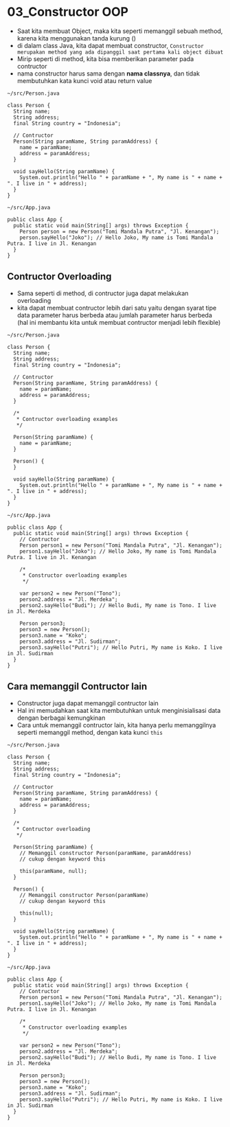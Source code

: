 # 03_Constructor OOP

- Saat kita membuat Object, maka kita seperti memanggil sebuah method, karena kita menggunakan tanda kurung ()
- di dalam class Java, kita dapat membuat constructor, `Constructor merupakan method yang ada dipanggil saat pertama kali object dibuat`
- Mirip seperti di method, kita bisa memberikan parameter pada contructor
- nama constructor harus sama dengan **nama classnya**, dan tidak membutuhkan kata kunci void atau return value

```
~/src/Person.java

class Person {
  String name;
  String address;
  final String country = "Indonesia";

  // Contructor
  Person(String paramName, String paramAddress) {
    name = paramName;
    address = paramAddress;
  }

  void sayHello(String paramName) {
    System.out.println("Hello " + paramName + ", My name is " + name + ". I live in " + address);
  }
}
```

```
~/src/App.java

public class App {
  public static void main(String[] args) throws Exception {
    Person person = new Person("Tomi Mandala Putra", "Jl. Kenangan");
    person.sayHello("Joko"); // Hello Joko, My name is Tomi Mandala Putra. I live in Jl. Kenangan
  }
}

```


## Contructor Overloading

- Sama seperti di method, di contructor juga dapat melakukan overloading
- kita dapat membuat contructor lebih dari satu yaitu dengan syarat tipe data parameter harus berbeda atau jumlah parameter harus berbeda (hal ini membantu kita untuk membuat contructor menjadi lebih flexible)

```
~/src/Person.java

class Person {
  String name;
  String address;
  final String country = "Indonesia";

  // Contructor
  Person(String paramName, String paramAddress) {
    name = paramName;
    address = paramAddress;
  }

  /*
   * Contructor overloading examples
   */

  Person(String paramName) {
    name = paramName;
  }

  Person() {
  }

  void sayHello(String paramName) {
    System.out.println("Hello " + paramName + ", My name is " + name + ". I live in " + address);
  }
}
```

```
~/src/App.java

public class App {
  public static void main(String[] args) throws Exception {
    // Contructor
    Person person1 = new Person("Tomi Mandala Putra", "Jl. Kenangan");
    person1.sayHello("Joko"); // Hello Joko, My name is Tomi Mandala Putra. I live in Jl. Kenangan

    /*
     * Constructor overloading examples
     */

    var person2 = new Person("Tono");
    person2.address = "Jl. Merdeka";
    person2.sayHello("Budi"); // Hello Budi, My name is Tono. I live in Jl. Merdeka

    Person person3;
    person3 = new Person();
    person3.name = "Koko";
    person3.address = "Jl. Sudirman";
    person3.sayHello("Putri"); // Hello Putri, My name is Koko. I live in Jl. Sudirman
  }
}

```


## Cara memanggil Contructor lain
- Constructor juga dapat memanggil contructor lain
- Hal ini memudahkan saat kita membutuhkan untuk menginisialisasi data dengan berbagai kemungkinan
- Cara untuk memanggil contructor lain, kita hanya perlu memanggilnya seperti memanggil method, dengan kata kunci ```this```

```
~/src/Person.java

class Person {
  String name;
  String address;
  final String country = "Indonesia";

  // Contructor
  Person(String paramName, String paramAddress) {
    name = paramName;
    address = paramAddress;
  }

  /*
   * Contructor overloading
   */

  Person(String paramName) {
    // Memanggil constructor Person(paramName, paramAddress)
    // cukup dengan keyword this

    this(paramName, null);
  }

  Person() {
    // Memanggil constructor Person(paramName)
    // cukup dengan keyword this

    this(null);
  }

  void sayHello(String paramName) {
    System.out.println("Hello " + paramName + ", My name is " + name + ". I live in " + address);
  }
}
```

```
~/src/App.java

public class App {
  public static void main(String[] args) throws Exception {
    // Contructor
    Person person1 = new Person("Tomi Mandala Putra", "Jl. Kenangan");
    person1.sayHello("Joko"); // Hello Joko, My name is Tomi Mandala Putra. I live in Jl. Kenangan

    /*
     * Constructor overloading examples
     */

    var person2 = new Person("Tono");
    person2.address = "Jl. Merdeka";
    person2.sayHello("Budi"); // Hello Budi, My name is Tono. I live in Jl. Merdeka

    Person person3;
    person3 = new Person();
    person3.name = "Koko";
    person3.address = "Jl. Sudirman";
    person3.sayHello("Putri"); // Hello Putri, My name is Koko. I live in Jl. Sudirman
  }
}

```